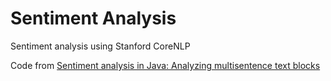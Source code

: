 # Sentiment Analysis
Sentiment analysis using Stanford CoreNLP 

Code from [Sentiment analysis in Java: Analyzing multisentence text blocks](https://blogs.oracle.com/javamagazine/post/java-sentiment-analysis-multisentence-text-block?source=:em:nw:mt::::RC_WWMK200429P00043C0053:NSL400220891&elq_mid=217875&sh=080626152219212607221918101432091221&cmid=WWMK200429P00043C0053)
